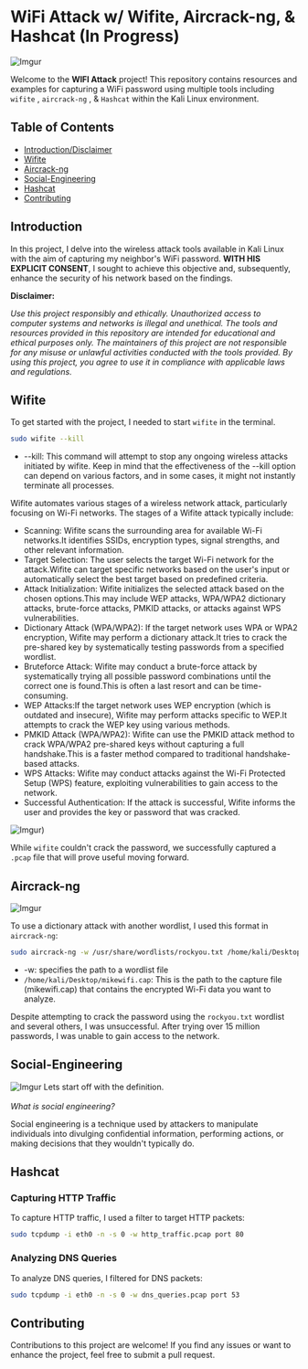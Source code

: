 # WiFi Attack w/ Wifite, Aircrack-ng, & Hashcat (In Progress)

![Imgur](https://imgur.com/q3Q24ux.jpg)

Welcome to the **WIFI Attack** project! This repository contains resources and examples for capturing a WiFi password using multiple tools including  `wifite` , `aircrack-ng` , & `Hashcat` within the Kali Linux environment.

## Table of Contents

- [Introduction/Disclaimer](#introduction)
- [Wifite](#wifite)
- [Aircrack-ng](#aircrack-ng)
- [Social-Engineering](#social-engineering)
- [Hashcat](#hashcat)
- [Contributing](#contributing)


## Introduction

In this project, I delve into the wireless attack tools available in Kali Linux with the aim of capturing my neighbor's WiFi password. **WITH HIS EXPLICIT CONSENT**, I sought to achieve this objective and, subsequently, enhance the security of his network based on the findings.

**Disclaimer:**

*Use this project responsibly and ethically. Unauthorized access to computer systems and networks is illegal and unethical. The tools and resources provided in this repository are intended for educational and ethical purposes only. The maintainers of this project are not responsible for any misuse or unlawful activities conducted with the tools provided. By using this project, you agree to use it in compliance with applicable laws and regulations.*

## Wifite
To get started with the project, I needed to start `wifite` in the terminal.

```sh
sudo wifite --kill
```
- --kill: This command will attempt to stop any ongoing wireless attacks initiated by wifite. Keep in mind that the 
          effectiveness of the --kill option can depend on various factors, and in some cases, it might not instantly 
          terminate all processes.

Wifite automates various stages of a wireless network attack, particularly focusing on Wi-Fi networks. The stages of a Wifite attack typically include:

- Scanning: Wifite scans the surrounding area for available Wi-Fi networks.It identifies SSIDs, encryption types, signal strengths, and other relevant information.
- Target Selection: The user selects the target Wi-Fi network for the attack.Wifite can target specific networks based on the user's input or automatically select the best target based on predefined criteria.
- Attack Initialization: Wifite initializes the selected attack based on the chosen options.This may include WEP attacks, WPA/WPA2 dictionary attacks, brute-force attacks, PMKID attacks, or attacks against WPS vulnerabilities.
- Dictionary Attack (WPA/WPA2): If the target network uses WPA or WPA2 encryption, Wifite may perform a dictionary attack.It tries to crack the pre-shared key by systematically testing passwords from a specified wordlist.
- Bruteforce Attack: Wifite may conduct a brute-force attack by systematically trying all possible password combinations until the correct one is found.This is often a last resort and can be time-consuming.
- WEP Attacks:If the target network uses WEP encryption (which is outdated and insecure), Wifite may perform attacks specific to WEP.It attempts to crack the WEP key using various methods.
- PMKID Attack (WPA/WPA2): Wifite can use the PMKID attack method to crack WPA/WPA2 pre-shared keys without capturing a full handshake.This is a faster method compared to traditional handshake-based attacks.
- WPS Attacks: Wifite may conduct attacks against the Wi-Fi Protected Setup (WPS) feature, exploiting vulnerabilities to gain access to the network.
- Successful Authentication: If the attack is successful, Wifite informs the user and provides the key or password that was cracked.

![Imgur](https://preview.redd.it/68orqswiei9a1.png?width=766&format=png&auto=webp&s=f3f74ce211e58943774642f0aa47ad4c3f72d7fb))

While `wifite` couldn't crack the password, we successfully captured a `.pcap` file that will prove useful moving forward.

## Aircrack-ng

![Imgur](https://i.imgur.com/jTdZ3fS.png)

To use a dictionary attack with another wordlist, I used this format in `aircrack-ng`:
```sh
sudo aircrack-ng -w /usr/share/wordlists/rockyou.txt /home/kali/Desktop/mikewifi.cap
```

- -w: specifies the path to a wordlist file
- `/home/kali/Desktop/mikewifi.cap`: This is the path to the capture file (mikewifi.cap) that contains the encrypted Wi-Fi data you want to analyze. <br>

Despite attempting to crack the password using the `rockyou.txt` wordlist and several others, I was unsuccessful. After trying over 15 million passwords, I was unable to gain access to the network. 

## Social-Engineering
![Imgur](https://i.imgur.com/u7jaOib.jpg)
Lets start off with the definition.<br> <br>
*What is social engineering?* <br>

Social engineering is a technique used by attackers to manipulate individuals into divulging confidential information, performing actions, or making decisions that they wouldn't typically do. 


## Hashcat

### Capturing HTTP Traffic <br>
To capture HTTP traffic, I used a filter to target HTTP packets:

```sh
sudo tcpdump -i eth0 -n -s 0 -w http_traffic.pcap port 80
```

### Analyzing DNS Queries <br>
To analyze DNS queries, I filtered for DNS packets:

```sh
sudo tcpdump -i eth0 -n -s 0 -w dns_queries.pcap port 53
```

## Contributing 
Contributions to this project are welcome! If you find any issues or want to enhance the project, feel free to submit a pull request.

